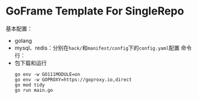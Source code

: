 # GoFrame Template For SingleRepo

基本配置：
- golang
- mysql、redis：分别在`hack/`和`manifest/config`下的`config.yaml`配置
命令行：
- 包下载和运行
  ```
  go env -w GO111MODULE=on
  go env -w GOPROXY=https://goproxy.io,direct
  go mod tidy
  go run main.go
  ```